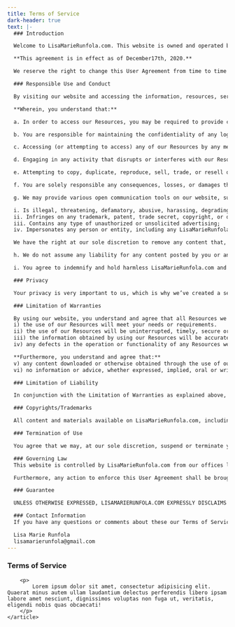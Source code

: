 ```yaml
---
title: Terms of Service
dark-header: true
text: |-
  ### Introduction

  Welcome to LisaMarieRunfola.com. This website is owned and operated by LisaMarieRunfola.com. By visiting our website and accessing the information, resources, services, products, and tools we provide, you understand and agree to accept and adhere to the following terms and conditions as stated in this policy (hereafter referred to as ‘User Agreement’), along with the terms and conditions as stated in our Privacy Policy (please refer to the Privacy Policy section below for more information).

  **This agreement is in effect as of December17th, 2020.**

  We reserve the right to change this User Agreement from time to time without notice. You acknowledge and agree that it is your responsibility to review this User Agreement periodically to familiarize yourself with any modifications. Your continued use of this site after such modifications will constitute acknowledgment and agreement of the modified terms and conditions.

  ### Responsible Use and Conduct

  By visiting our website and accessing the information, resources, services, products, and tools we provide for you, either directly or indirectly (hereafter referred to as ‘Resources’), you agree to use these Resources only for the purposes intended as permitted by (a) the terms of this User Agreement, and (b) applicable laws, regulations and generally accepted online practices or guidelines.

  **Wherein, you understand that:**

  a. In order to access our Resources, you may be required to provide certain information about yourself (such as identification, contact details, etc.) as part of the registration process, or as part of your ability to use the Resources. You agree that any information you provide will always be accurate, correct, and up to date.

  b. You are responsible for maintaining the confidentiality of any login information associated with any account you use to access our Resources. Accordingly, you are responsible for all activities that occur under your account/s.

  c. Accessing (or attempting to access) any of our Resources by any means other than through the means we provide, is strictly prohibited. You specifically agree not to access (or attempt to access) any of our Resources through any automated, unethical or unconventional means.

  d. Engaging in any activity that disrupts or interferes with our Resources, including the servers and/or networks to which our Resources are located or connected, is strictly prohibited.

  e. Attempting to copy, duplicate, reproduce, sell, trade, or resell our Resources is strictly prohibited.

  f. You are solely responsible any consequences, losses, or damages that we may directly or indirectly incur or suffer due to any unauthorized activities conducted by you, as explained above, and may incur criminal or civil liability.

  g. We may provide various open communication tools on our website, such as blog comments, blog posts, product ratings and reviews, various social media services, etc. You understand that generally we do not pre-screen or monitor the content posted by users of these various communication tools, which means that if you choose to use these tools to submit any type of content to our website, then it is your personal responsibility to use these tools in a responsible and ethical manner. By posting information or otherwise using any open communication tools as mentioned, you agree that you will not upload, post, share, or otherwise distribute any content that:

  i. Is illegal, threatening, defamatory, abusive, harassing, degrading, intimidating, fraudulent, deceptive, invasive, racist, or contains any type of suggestive, inappropriate, or explicit language;
  ii. Infringes on any trademark, patent, trade secret, copyright, or other proprietary right of any party;
  iii. Contains any type of unauthorized or unsolicited advertising;
  iv. Impersonates any person or entity, including any LisaMarieRunfola.com employees or representatives.

  We have the right at our sole discretion to remove any content that, we feel in our judgment does not comply with this User Agreement, along with any content that we feel is otherwise offensive, harmful, objectionable, inaccurate, or violates any 3rd party copyrights or trademarks. We are not responsible for any delay or failure in removing such content. If you post content that we choose to remove, you hereby consent to such removal, and consent to waive any claim against us.

  h. We do not assume any liability for any content posted by you or any other 3rd party users of our website. However, any content posted by you using any open communication tools on our website, provided that it doesn’t violate or infringe on any 3rd party copyrights or trademarks, becomes the property of LisaMarieRunfola.com, and as such, gives us a perpetual, irrevocable, worldwide, royalty-free, exclusive license to reproduce, modify, adapt, translate, publish, publicly display and/or distribute as we see fit. This only refers and applies to content posted via open communication tools as described, and does not refer to information that is provided as part of the registration process, necessary in order to use our Resources. All information provided as part of our registration process is covered by our privacy policy.

  i. You agree to indemnify and hold harmless LisaMarieRunfola.com and its parent company and affiliates, and their directors, officers, managers, employees, donors, agents, and licensors, from and against all losses, expenses, damages and costs, including reasonable attorneys’ fees, resulting from any violation of this User Agreement or the failure to fulfill any obligations relating to your account incurred by you or any other person using your account. We reserve the right to take over the exclusive defense of any claim for which we are entitled to indemnification under this User Agreement. In such event, you shall provide us with such cooperation as is reasonably requested by us.

  ### Privacy

  Your privacy is very important to us, which is why we’ve created a separate Privacy Policy in order to explain in detail how we collect, manage, process, secure, and store your private information. Our privacy policy is included under the scope of this User Agreement. To read our privacy policy in its entirety, click here.

  ### Limitation of Warranties

  By using our website, you understand and agree that all Resources we provide are “as is” and “as available”. This means that we do not represent or warrant to you that:
  i) the use of our Resources will meet your needs or requirements.
  ii) the use of our Resources will be uninterrupted, timely, secure or free from errors.
  iii) the information obtained by using our Resources will be accurate or reliable, and
  iv) any defects in the operation or functionality of any Resources we provide will be repaired or corrected.

  **Furthermore, you understand and agree that:**
  v) any content downloaded or otherwise obtained through the use of our Resources is done at your own discretion and risk, and that you are solely responsible for any damage to your computer or other devices for any loss of data that may result from the download of such content.
  vi) no information or advice, whether expressed, implied, oral or written, obtained by you from LisaMarieRunfola.com or through any Resources we provide shall create any warranty, guarantee, or conditions of any kind, except for those expressly outlined in this User Agreement.

  ### Limitation of Liability

  In conjunction with the Limitation of Warranties as explained above, you expressly understand and agree that any claim against us shall be limited to the amount you paid, if any, for use of products and/or services. LisaMarieRunfola.com will not be liable for any direct, indirect, incidental, consequential or exemplary loss or damages which may be incurred by you as a result of using our Resources, or as a result of any changes, data loss or corruption, cancellation, loss of access, or downtime to the full extent that applicable limitation of liability laws apply.

  ### Copyrights/Trademarks

  All content and materials available on LisaMarieRunfola.com, including but not limited to text, graphics, website name, code, images and logos are the intellectual property of Lisa Marie Runfola, and are protected by applicable copyright and trademark law. Any inappropriate use, including but not limited to the reproduction, distribution, display or transmission of any content on this site is strictly prohibited, unless specifically authorized by LisaMarieRunfola.com.

  ### Termination of Use

  You agree that we may, at our sole discretion, suspend or terminate your access to all or part of our website and Resources with or without notice and for any reason, including, without limitation, breach of this User Agreement. Any suspected illegal, fraudulent or abusive activity may be grounds for terminating your relationship and may be referred to appropriate law enforcement authorities. Upon suspension or termination, your right to use the Resources we provide will immediately cease, and we reserve the right to remove or delete any information that you may have on file with us, including any account or login information.

  ### Governing Law
  This website is controlled by LisaMarieRunfola.com from our offices located in the state of Illinois, USA. It can be accessed by most countries around the world. As each country has laws that may differ from those of Illinois, by accessing our website, you agree that the statutes and laws of Illinois, without regard to the conflict of laws and the United Nations Convention on the International Sales of Goods, will apply to all matters relating to the use of this website and the purchase of any products or services through this site.

  Furthermore, any action to enforce this User Agreement shall be brought in the federal or state courts located in USA, Illinois. You hereby agree to personal jurisdiction by such courts, and waive any jurisdictional, venue, or inconvenient forum objections to such courts.

  ### Guarantee

  UNLESS OTHERWISE EXPRESSED, LISAMARIERUNFOLA.COM EXPRESSLY DISCLAIMS ALL WARRANTIES AND CONDITIONS OF ANY KIND, WHETHER EXPRESS OR IMPLIED, INCLUDING, BUT NOT LIMITED TO THE IMPLIED WARRANTIES AND CONDITIONS OF MERCHANTABILITY, FITNESS FOR A PARTICULAR PURPOSE AND NON-INFRINGEMENT.

  ### Contact Information
  If you have any questions or comments about these our Terms of Service as outlined above, you can contact us at:

  Lisa Marie Runfola
  lisamarierunfola@gmail.com
---
```


<section class="section legal">
    <article>
        <h1>
            Terms of Service
        </h1>
    
        <p>
            Lorem ipsum dolor sit amet, consectetur adipisicing elit. Quaerat minus autem ullam laudantium delectus perferendis libero ipsam labore amet nesciunt, dignissimos voluptas non fuga ut, veritatis, eligendi nobis quas obcaecati!
        </p>
    </article>
</section>
